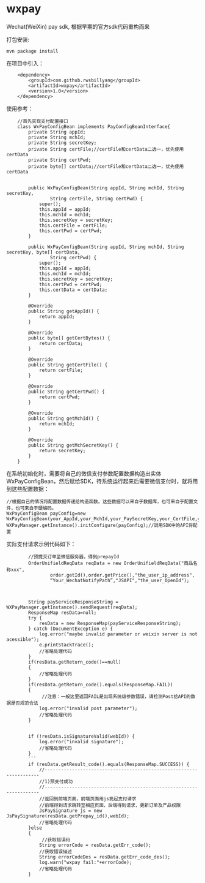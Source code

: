 # wxpay
Wechat(WeiXin) pay sdk, 根据早期的官方sdk代码重构而来

打包安装:
```
mvn package install
```

在项目中引入：
```
	<dependency>
		<groupId>com.github.rwsbillyang</groupId>
		<artifactId>wxpay</artifactId>
		<version>1.0</version>
	</dependency>
```

使用参考：
```
	//首先实现支付配置接口
	class WxPayConfigBean implements PayConfigBeanInterface{
		private String appId;
		private String mchId;
		private String secretKey;
		private String certFile;//certFile和certData二选一，优先使用certData
		private String certPwd;
		private byte[] certData;//certFile和certData二选一，优先使用certData
		
		
		public WxPayConfigBean(String appId, String mchId, String secretKey,
				String certFile, String certPwd) {
			super();
			this.appId = appId;
			this.mchId = mchId;
			this.secretKey = secretKey;
			this.certFile = certFile;
			this.certPwd = certPwd;
		}

		public WxPayConfigBean(String appId, String mchId, String secretKey, byte[] certData,
				String certPwd) {
			super();
			this.appId = appId;
			this.mchId = mchId;
			this.secretKey = secretKey;
			this.certPwd = certPwd;
			this.certData = certData;
		}

		@Override
		public String getAppId() {	
			return appId;
		}

		@Override
		public byte[] getCertBytes() {
			return certData;
		}

		@Override
		public String getCertFile() {	
			return certFile;
		}

		@Override
		public String getCertPwd() {
			return certPwd;
		}

		@Override
		public String getMchId() {
			return mchId;
		}

		@Override
		public String getMchSecretKey() {
			return secretKey;
		}	
	}	
```





在系统初始化时，需要将自己的微信支付参数配置数据构造出实体WxPayConfigBean，然后赋给SDK，待系统运行起来后需要微信支付时，就将用到这些配置数据：
```
//根据自己的情况将配置数据传递给构造函数。这些数据可以来自于数据库，也可来自于配置文件，也可来自于硬编码。
WxPayConfigBean payConfig=new WxPayConfigBean(your_AppId,your_MchId,your_PaySecretKey,your_CertFile,your_CertPwd);
WXPayManager.getInstance().initConfigure(payConfig);//调用SDK中的API将配置
```



实际支付请求示例代码如下：
```
		//预提交订单至微信服务器，得到prepayId
		OrderUnifieldReqData reqData = new OrderUnifieldReqData("商品名称xxx",
				order.getId(),order.getPrice(),"the_user_ip_address",
				“Your_WechatNotifyPath”,"JSAPI","the_user_OpenId");
	
	
		
		String payServiceResponseString = WXPayManager.getInstance().sendRequest(reqData);
		ResponseMap resData=null;
		try {
			resData = new ResponseMap(payServiceResponseString);
		} catch (DocumentException e) {
			log.error("maybe invalid parameter or weixin server is not acessible");
			e.printStackTrace();
			//省略处理代码
		}
		if(resData.getReturn_code()==null)
		{
			//省略处理代码
		}
		if(resData.getReturn_code().equals(ResponseMap.FAIL))
		{
			 //注意：一般这里返回FAIL是出现系统级参数错误，请检测Post给API的数据是否规范合法
			log.error("invalid post parameter");
			//省略处理代码
		}
		
		
		if (!resData.isSignatureValid(webId)) {
			log.error("invalid signature");
			//省略处理代码
		}
		```
		if (resData.getResult_code().equals(ResponseMap.SUCCESS)) {
            //--------------------------------------------------------------------
            //1)预支付成功
            //--------------------------------------------------------------------
			//返回到前端页面，前端页面用js发起支付请求
			//前端得到请求跳转至相应页面，后端得到请求，更新订单及产品权限
			JsPaySignature js = new JsPaySignature(resData.getPrepay_id(),webId);
			//省略处理代码
        }else
        {
        	 //获取错误码
            String errorCode = resData.getErr_code();
            //获取错误描述
            String errorCodeDes = resData.getErr_code_des();
        	log.warn("wxpay fail:"+errorCode);
        	//省略处理代码
        }

